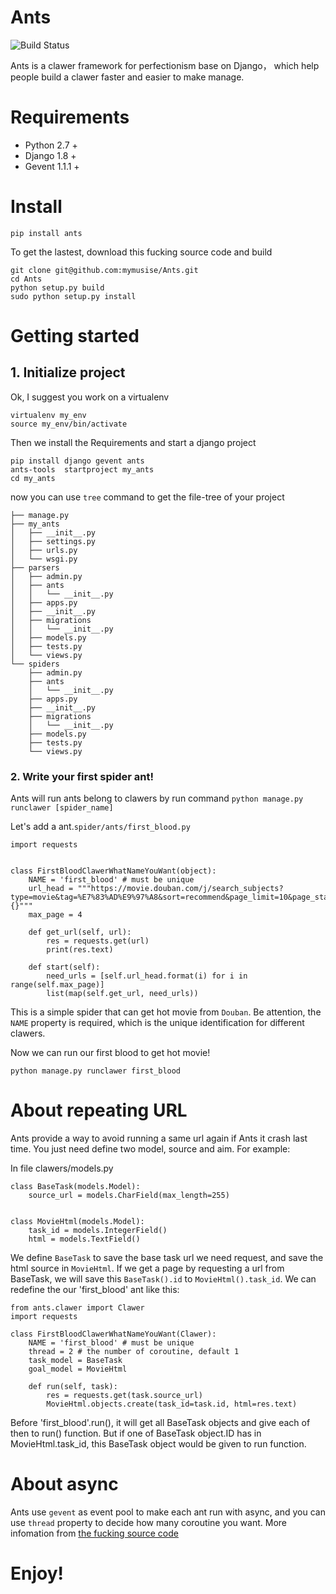 Ants
===

![Build Status](https://travis-ci.org/mymusise/Ants.svg?branch=master)

Ants is a clawer framework for perfectionism base on Django， which help people build a clawer faster and easier to make manage.

Requirements
===

- Python 2.7 +
- Django 1.8 +
- Gevent 1.1.1 +


Install 
===

	pip install ants
    
To get the lastest, download this fucking source code and build

	git clone git@github.com:mymusise/Ants.git
    cd Ants
    python setup.py build
    sudo python setup.py install
    

Getting started
====

## 1. Initialize project

Ok, I suggest you work on a virtualenv

	virtualenv my_env
    source my_env/bin/activate

Then we install the Requirements and start a django project

	pip install django gevent ants
    ants-tools  startproject my_ants
    cd my_ants
    
now you can use ``tree`` command to get the file-tree of your project

    ├── manage.py
    ├── my_ants
    │   ├── __init__.py
    │   ├── settings.py
    │   ├── urls.py
    │   └── wsgi.py
    ├── parsers
    │   ├── admin.py
    │   ├── ants
    │   │   └── __init__.py
    │   ├── apps.py
    │   ├── __init__.py
    │   ├── migrations
    │   │   └── __init__.py
    │   ├── models.py
    │   ├── tests.py
    │   └── views.py
    └── spiders
        ├── admin.py
        ├── ants
        │   └── __init__.py
        ├── apps.py
        ├── __init__.py
        ├── migrations
        │   └── __init__.py
        ├── models.py
        ├── tests.py
        └── views.py



### 2. Write your first spider ant!

Ants will run ants belong to clawers by run command `python manage.py runclawer [spider_name]`

Let's add a ant.``spider/ants/first_blood.py``

    import requests


    class FirstBloodClawerWhatNameYouWant(object):
        NAME = 'first_blood' # must be unique
        url_head = """https://movie.douban.com/j/search_subjects?type=movie&tag=%E7%83%AD%E9%97%A8&sort=recommend&page_limit=10&page_start={}"""
        max_page = 4

        def get_url(self, url):
            res = requests.get(url)
            print(res.text)

        def start(self):
            need_urls = [self.url_head.format(i) for i in range(self.max_page)]
            list(map(self.get_url, need_urls))


This is a simple spider that can get hot movie from `Douban`.
Be attention, the `NAME` property is required, which is the unique identification
for different clawers.

Now we can run our first blood to get hot movie!

    python manage.py runclawer first_blood


# About repeating URL

Ants provide a way to avoid running a same url again if Ants it crash last time. You just need define two model, source and aim. For example:

In file clawers/models.py 

    class BaseTask(models.Model):
        source_url = models.CharField(max_length=255)


    class MovieHtml(models.Model):
        task_id = models.IntegerField()
        html = models.TextField()

We define `BaseTask` to save the base task url we need request, and save the html source in `MovieHtml`. If we get a page by requesting a url from BaseTask, we will save this `BaseTask().id` to `MovieHtml().task_id`. We can redefine the our 'first_blood' ant like this:

    from ants.clawer import Clawer
    import requests

    class FirstBloodClawerWhatNameYouWant(Clawer):
        NAME = 'first_blood' # must be unique
        thread = 2 # the number of coroutine, default 1
        task_model = BaseTask
        goal_model = MovieHtml

        def run(self, task):
            res = requests.get(task.source_url)
            MovieHtml.objects.create(task_id=task.id, html=res.text)

Before 'first_blood'.run(), it will get all BaseTask objects and give each of then to run() function. But if one of BaseTask object.ID has in MovieHtml.task_id, this BaseTask object would be given to run function.

# About async

Ants use `gevent` as event pool to make each ant run with async, and you can use `thread` property to decide how many coroutine you want. More infomation from [the fucking source code](https://github.com/mymusise/Ants/blob/master/ants/utils.py#L74)

# Enjoy!